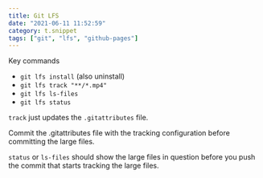 ```yaml
---
title: Git LFS
date: "2021-06-11 11:52:59"
category: t.snippet
tags: ["git", "lfs", "github-pages"]
---
```


Key commands

- `git lfs install` (also uninstall)
- `git lfs track "**/*.mp4"`
- `git lfs ls-files`
- `git lfs status`

`track` just updates the `.gitattributes` file.

Commit the .gitattributes file with the tracking configuration before committing
the large files.

`status` or `ls-files` should show the large files in question
before you push the commit that starts tracking the large files.
